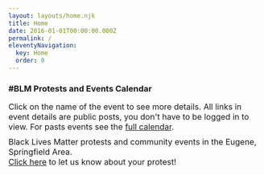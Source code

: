 ```yaml
---
layout: layouts/home.njk
title: Home
date: 2016-01-01T00:00:00.000Z
permalink: /
eleventyNavigation:
  key: Home
  order: 0
---
```



### #BLM Protests and Events Calendar
<!-- <div class="btr-image" style="background-image: url('/static/img/blm-kids.jpg');"></div> -->
<div style="font-size: 12pt">Click on the name of the event to see more details. All links in event details are public posts, you don't have to be logged in to view. For pasts events see the <a href="https://calendar.google.com/calendar/embed?src=ohmdb20qqvfkk9gj53tgi73stk%40group.calendar.google.com&ctz=America%2FLos_Angeles" target="_blank">full calendar</a>.</div>
<div id="calendar" class="fc fc-ltr fc-unthemed" style="margin: 10px 0;"></div>
<!-- <iframe src="https://calendar.google.com/calendar/embed?height=600&amp;wkst=1&amp;bgcolor=%23ffffff&amp;ctz=America%2FLos_Angeles&amp;src=b2htZGIyMHFxdmZrazlnajUzdGdpNzNzdGtAZ3JvdXAuY2FsZW5kYXIuZ29vZ2xlLmNvbQ&amp;color=%239E69AF&amp;mode=AGENDA&amp;showPrint=0&amp;showNav=0&amp;showTitle=0&amp;showDate=0&amp;showTabs=1&amp;showCalendars=0&amp;showTz=0" width="300" height="600" style="width: 100%; min-height: 500px; max-height: 75vh;" frameborder="0" scrolling="no"></iframe> -->
<div style="font-size: 12pt">Black Lives Matter protests and community events in the Eugene, Springfield Area.<br> <a href="/contact/">Click here</a> to let us know about your protest!</div>
